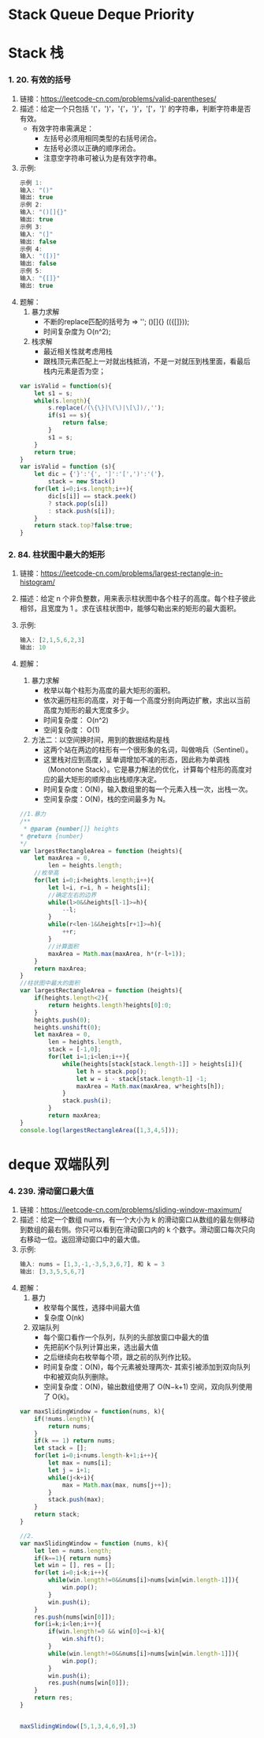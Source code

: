 # Stack Queue Deque Priority
# Stack 栈
### 1. 20. 有效的括号
1. 链接：https://leetcode-cn.com/problems/valid-parentheses/
2. 描述：给定一个只包括 '('，')'，'{'，'}'，'['，']' 的字符串，判断字符串是否有效。
    - 有效字符串需满足：
        - 左括号必须用相同类型的右括号闭合。
        - 左括号必须以正确的顺序闭合。
        - 注意空字符串可被认为是有效字符串。
3. 示例:
    ```javascript
    示例 1:
    输入: "()"
    输出: true
    示例 2:
    输入: "()[]{}"
    输出: true
    示例 3:
    输入: "(]"
    输出: false
    示例 4:
    输入: "([)]"
    输出: false
    示例 5:
    输入: "{[]}"
    输出: true
    ```
4. 题解：
    1. 暴力求解
        - 不断的replace匹配的括号为 => ''; ()[]{} (({[]}));
        - 时间复杂度为 O(n^2);
    2. 栈求解
        - 最近相关性就考虑用栈
        - 跟栈顶元素匹配上一对就出栈抵消，不是一对就压到栈里面，看最后栈内元素是否为空；
    ```javascript   
    var isValid = function(s){
        let s1 = s;
        while(s.length){
            s.replace(/(\{\}|\(\)|\[\])/,'');
            if(s1 == s){
                return false;
            }
            s1 = s;
        }
        return true;
    }
    var isValid = function (s){
        let dic = {'}':'{', ']':'[',')':'('},
            stack = new Stack()
        for(let i=0;i<s.length;i++){
            dic[s[i]] == stack.peek()
            ? stack.pop(s[i]) 
            : stack.push(s[i]);
        }
        return stack.top?false:true;
    }
    ```
### 2. 84. 柱状图中最大的矩形
1. 链接：https://leetcode-cn.com/problems/largest-rectangle-in-histogram/
2. 描述：给定 n 个非负整数，用来表示柱状图中各个柱子的高度。每个柱子彼此相邻，且宽度为 1 。求在该柱状图中，能够勾勒出来的矩形的最大面积。
3. 示例:
    ```javascript   
    输入: [2,1,5,6,2,3]
    输出: 10
    ```
4. 题解：
    1. 暴力求解
        - 枚举以每个柱形为高度的最大矩形的面积。
        - 依次遍历柱形的高度，对于每一个高度分别向两边扩散，求出以当前高度为矩形的最大宽度多少。
        - 时间复杂度： O(n^2)
        - 空间复杂度：  O(1)
    2. 方法二：以空间换时间，用到的数据结构是栈
        - 这两个站在两边的柱形有一个很形象的名词，叫做哨兵（Sentinel）。
        - 这里栈对应到高度，呈单调增加不减的形态，因此称为单调栈（Monotone Stack）。它是暴力解法的优化，计算每个柱形的高度对应的最大矩形的顺序由出栈顺序决定。
        - 时间复杂度：O(N)，输入数组里的每一个元素入栈一次，出栈一次。
        - 空间复杂度：O(N)，栈的空间最多为 N。

    ```javascript
    //1.暴力
    /**
     * @param {number[]} heights
    * @return {number}
    */
    var largestRectangleArea = function (heights){
        let maxArea = 0,
            len = heights.length;
        //枚举高    
        for(let i=0;i<heights.length;i++){
            let l=i, r=i, h = heights[i];
            //确定左右的边界
            while(l>0&&heights[l-1]>=h){
                --l;
            }
            while(r<len-1&&heights[r+1]>=h){
                ++r;
            }
            //计算面积
            maxArea = Math.max(maxArea, h*(r-l+1));
        }
        return maxArea;
    } 
    //柱状图中最大的面积
    var largestRectangleArea = function (heights){
        if(heights.length<2){ 
            return heights.length?heights[0]:0;
        }
        heights.push(0);
        heights.unshift(0);
        let maxArea = 0,
            len = heights.length,
            stack = [-1,0];
            for(let i=1;i<len;i++){
                while(heights[stack[stack.length-1]] > heights[i]){
                    let h = stack.pop();
                    let w = i - stack[stack.length-1] -1;
                    maxArea = Math.max(maxArea, w*heights[h]);
                }
                stack.push(i);
            }
            return maxArea;
    }
    console.log(largestRectangleArea([1,3,4,5]));
    ```
# deque 双端队列
### 4. 239. 滑动窗口最大值
1. 链接：https://leetcode-cn.com/problems/sliding-window-maximum/
2. 描述：给定一个数组 nums，有一个大小为 k 的滑动窗口从数组的最左侧移动到数组的最右侧。你只可以看到在滑动窗口内的 k 个数字。滑动窗口每次只向右移动一位。返回滑动窗口中的最大值。
3. 示例:
    ```javascript   
    输入: nums = [1,3,-1,-3,5,3,6,7], 和 k = 3
    输出: [3,3,5,5,6,7] 
    ```
4. 题解：
    1. 暴力 
        - 枚举每个属性，选择中间最大值  
        - 复杂度 O(nk)
    2. 双端队列
        - 每个窗口看作一个队列，队列的头部放窗口中最大的值
        - 先把前K个队列计算出来，选出最大值
        - 之后继续向右枚举每个项，跟之前的队列作比较。
        -  时间复杂度：O(N)，每个元素被处理两次- 其索引被添加到双向队列中和被双向队列删除。
        - 空间复杂度：O(N)，输出数组使用了 O(N−k+1) 空间，双向队列使用了 O(k)。
    ```javascript
    var maxSlidingWindow = function(nums, k){
        if(!nums.length){
            return nums;
        }
        if(k == 1) return nums;
        let stack = [];
        for(let i=0;i<nums.length-k+1;i++){
            let max = nums[i];
            let j = i+1;
            while(j<k+i){
                max = Math.max(max, nums[j++]);
            }        
            stack.push(max);
        }
        return stack;
    }
    
    //2. 
    var maxSlidingWindow = function (nums, k){
        let len = nums.length;
        if(k==1){ return nums}
        let win = [], res = [];
        for(let i=0;i<k;i++){
            while(win.length!=0&&nums[i]>nums[win[win.length-1]]){
                win.pop();
            }
            win.push(i);
        }
        res.push(nums[win[0]]);
        for(i=k;i<len;i++){
            if(win.length!=0 && win[0]<=i-k){
                win.shift();
            }
            while(win.length!=0&&nums[i]>nums[win[win.length-1]]){
                win.pop();
            }
            win.push(i);
            res.push(nums[win[0]]);
        }
        return res;
    }


    maxSlidingWindow([5,1,3,4,6,9],3)
    ```
